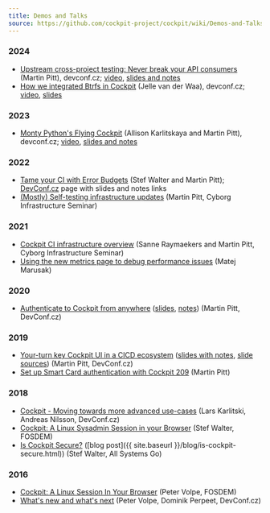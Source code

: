 ```yaml
---
title: Demos and Talks
source: https://github.com/cockpit-project/cockpit/wiki/Demos-and-Talks
---
```


### 2024
 * [Upstream cross-project testing: Never break your API consumers](https://pretalx.com/devconf-cz-2024/talk/KDZZES/) (Martin Pitt), devconf.cz; [video](https://www.youtube.com/watch?v=LyXOdDV98LM), [slides and notes](https://github.com/cockpit-project/presentations/tree/main/2024-upstream-cross-project-testing)
 * [How we integrated Btrfs in Cockpit](https://pretalx.com/devconf-cz-2024/talk/JEPNDF/) (Jelle van der Waa), devconf.cz; [video](https://youtu.be/ipb-_rgFNa4?t=4594), [slides](https://pretalx.com/media/devconf-cz-2024/submissions/JEPNDF/resources/Cockpit_Btrfs_vS8beTQ.pdf)

### 2023
 * [Monty Python's Flying Cockpit](https://devconfcz2023.sched.com/event/3e54fcb5b2f905fedc4810af54ce29c8) (Allison Karlitskaya and Martin Pitt), devconf.cz; [video](https://www.youtube.com/watch?v=ZAVUG6E0Xd4), [slides and notes](https://github.com/cockpit-project/presentations/tree/main/2023-devconf-beipack-pybridge)

### 2022
 * [Tame your CI with Error Budgets](https://www.youtube.com/watch?v=yFbNCkB4SuM) (Stef Walter and Martin Pitt); [DevConf.cz](https://devconfcz2022.sched.com/event/c4b8ec3b2553b64f514a4b022c9ca949) page with slides and notes links
 * [(Mostly) Self-testing infrastructure updates](https://github.com/cockpit-project/presentations/tree/main/cyborg-infra-seminar-2022-02) (Martin Pitt, Cyborg Infrastructure Seminar)

### 2021
* [Cockpit CI infrastructure overview](https://github.com/cockpit-project/presentations/tree/main/cyborg-infra-seminar-2021-02) (Sanne Raymaekers and Martin Pitt, Cyborg Infrastructure Seminar)
* [Using the new metrics page to debug performance issues](https://www.youtube.com/watch?v=8_NLoJBjay4&t=1s) (Matej Marusak)

### 2020
* [Authenticate to Cockpit from anywhere](https://www.youtube.com/watch?v=m92Vl-FZdA8) ([slides](https://piware.de/docs/cockpit-auth-anywhere.pdf), [notes](https://piware.de/docs/cockpit-auth-anywhere-notes.pdf)) (Martin Pitt, DevConf.cz)

### 2019
* [Your-turn key Cockpit UI in a CICD ecosystem](https://www.youtube.com/watch?v=f19UAkxmuIg) ([slides with notes](https://piware.de/docs/cockpit-ecosystem-with-notes.pdf), [slide sources](https://piware.de/gitweb/?p=talk-cockpit-ecosystem.git;a=tree)) (Martin Pitt, DevConf.cz)
* [Set up Smart Card authentication with Cockpit 209](https://www.youtube.com/watch?v=v07cHZQsRyo) (Martin Pitt)

### 2018
* [Cockpit - Moving towards more advanced use-cases](https://www.youtube.com/watch?v=-FV4TgaelJg&t=11s) (Lars Karlitski, Andreas Nilsson, DevConf.cz)
* [Cockpit: A Linux Sysadmin Session in your Browser](https://www.youtube.com/watch?v=Oq6Vbwl-HqM&t=348s) (Stef Walter, FOSDEM)
* [Is Cockpit Secure?](https://media.ccc.de/v/ASG2018-231-is_cockpit_secure) ([blog post]({{ site.baseurl }}/blog/is-cockpit-secure.html)) (Stef Walter, All Systems Go)

### 2016
* [Cockpit: A Linux Session In Your Browser](https://www.youtube.com/watch?v=KJ3JkEdi14c) (Peter Volpe, FOSDEM)
* [What's new and what's next](https://www.youtube.com/watch?v=zdm4rsnVobw) (Peter Volpe, Dominik Perpeet, DevConf.cz)

